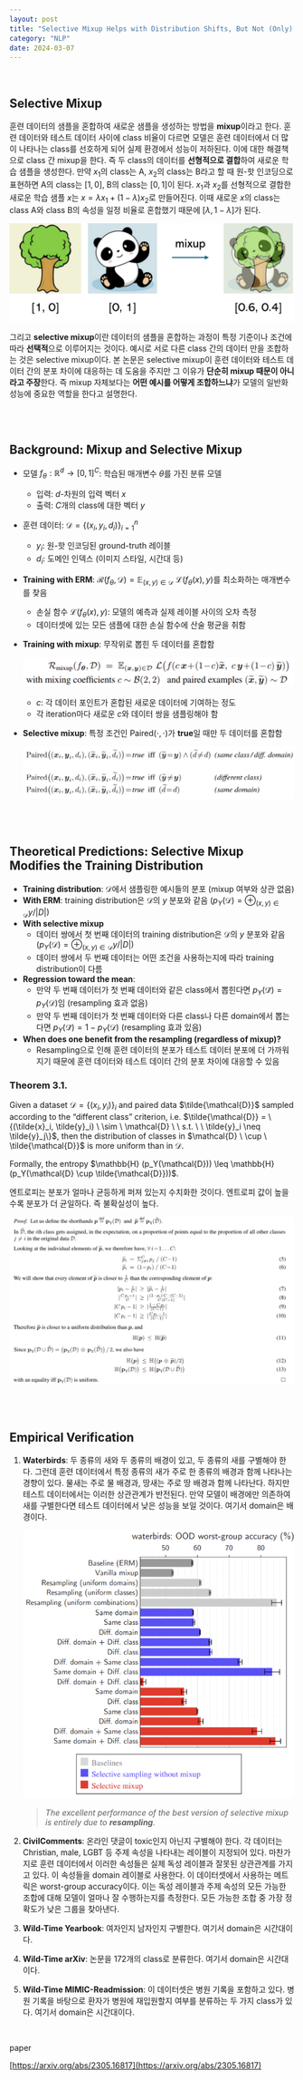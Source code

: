 ```yaml
---
layout: post
title: "Selective Mixup Helps with Distribution Shifts, But Not (Only) because of Mixup"
category: "NLP"
date: 2024-03-07
--- 
```


<br>

## **Selective Mixup**

훈련 데이터의 샘플을 혼합하여 새로운 샘플을 생성하는 방법을 **mixup**이라고 한다. 훈련 데이터와 테스트 데이터 사이에 class 비율이 다르면 모델은 훈련 데이터에서 더 많이 나타나는 class를 선호하게 되어 실제 환경에서 성능이 저하된다. 이에 대한 해결책으로 class 간 mixup을 한다. 즉 두 class의 데이터를 **선형적으로 결합**하여 새로운 학습 샘플을 생성한다. 만약 $x_1$의 class는 A, $x_2$의 class는 B라고 할 때 원-핫 인코딩으로 표현하면 A의 class는 $[1, 0]$, B의 class는 $[0, 1]$이 된다. $x_1$과 $x_2$를 선형적으로 결합한 새로운 학습 샘플 $x$는 $x = \lambda x_1 + (1 - \lambda) x_2$로 만들어진다. 이때 새로운 $x$의 class는 class A와 class B의 속성을 일정 비율로 혼합했기 때문에 $[\lambda, 1 - \lambda]$가 된다.

![그림1.png](/assets/Selective%20Mixup%20Helps%20with%20Distribution%20Shifts,%20Bu%208756112621e1427b81d24e51c41f3013/%25EA%25B7%25B8%25EB%25A6%25BC1.png)

그리고 **selective mixup**이란 데이터의 샘플을 혼합하는 과정이 특정 기준이나 조건에 따라 **선택적**으로 이루어지는 것이다. 예시로 서로 다른 class 간의 데이터 만을 조합하는 것은 selective mixup이다. 본 논문은 selective mixup이 훈련 데이터와 테스트 데이터 간의 분포 차이에 대응하는 데 도움을 주지만 그 이유가 **단순히 mixup 때문이 아니라고 주장**한다. 즉 mixup 자체보다는 **어떤 예시를 어떻게 조합하느냐**가 모델의 일반화 성능에 중요한 역할을 한다고 설명한다.

<br>
<br>

## Background: Mixup and Selective Mixup

- 모델 $f_\theta : \mathbb{R}^d \rightarrow  [0, 1]^C$: 학습된 매개변수 $\theta$를 가진 분류 모델
    - 입력: $d$-차원의 입력 벡터 $x$
    - 출력: $C$개의 class에 대한 벡터 $y$
- 훈련 데이터: $\mathcal{D} = \{(x_i, y_i, d_i)\}_{i = 1}^n$
    - $y_i$: 원-핫 인코딩된 ground-truth 레이블
    - $d_i$: 도메인 인덱스 (이미지 스타일, 시간대 등)
- **Training with ERM**: $\mathcal{R} (f_\theta, \mathcal{D}) = \mathbb{E}_{(x, y) \in \mathcal{D}} \ \mathcal{L} (f_\theta (x), y)$를 최소화하는 매개변수를 찾음
    - 손실 함수 $\mathcal{L} (f_\theta (x), y)$: 모델의 예측과 실제 레이블 사이의 오차 측정
    - 데이터셋에 있는 모든 샘플에 대한 손실 함수에 산술 평균을 취함
- **Training with mixup**: 무작위로 뽑힌 두 데이터를 혼합함
    
    ![Untitled](/assets/Selective%20Mixup%20Helps%20with%20Distribution%20Shifts,%20Bu%208756112621e1427b81d24e51c41f3013/Untitled.png)
    
    - $c$: 각 데이터 포인트가 혼합된 새로운 데이터에 기여하는 정도
    - 각 iteration마다 새로운 $c$와 데이터 쌍을 샘플링해야 함
- **Selective mixup**: 특정 조건인 $\text{Paired(} \cdot, \cdot)$가 **true**일 때만 두 데이터를 혼합함
    
    ![Untitled](/assets/Selective%20Mixup%20Helps%20with%20Distribution%20Shifts,%20Bu%208756112621e1427b81d24e51c41f3013/Untitled%201.png)
    
<br>
<br>

## Theoretical Predictions: Selective Mixup Modifies the Training Distribution

- **Training distribution**: $\mathcal{D}$에서 샘플링한 예시들의 분포 (mixup 여부와 상관 없음)
- **With ERM**: training distribution은 $\mathcal{D}$의 $y$ 분포와 같음 ($p_Y(\mathcal{D}) = \oplus_{(x, y) \in \mathcal{D}} y / \vert D \vert$)
- **With selective mixup**
    - 데이터 쌍에서 첫 번째 데이터의 training distribution은 $\mathcal{D}$의 $y$ 분포와 같음 ($p_Y(\mathcal{D}) = \oplus_{(x, y) \in \mathcal{D}} y / \vert D \vert$)
    - 데이터 쌍에서 두 번째 데이터는 어떤 조건을 사용하는지에 따라 training distribution이 다름
- **Regression toward the mean**:
    - 만약 두 번째 데이터가 첫 번째 데이터와 같은 class에서 뽑힌다면 $p_Y(\mathcal{\tilde{D}}) = p_Y (\mathcal{D})$임 (resampling 효과 없음)
    - 만약 두 번째 데이터가 첫 번째 데이터와 다른 class나 다른 domain에서 뽑는다면 $p_Y(\mathcal{\tilde{D}}) = 1 - p_Y (\mathcal{D})$  (resampling 효과 있음)
- **When does one benefit from the resampling (regardless of mixup)?**
    - Resampling으로 인해 훈련 데이터의 분포가 테스트 데이터 분포에 더 가까워지기 때문에 훈련 데이터와 테스트 데이터 간의 분포 차이에 대응할 수 있음
    

### Theorem 3.1.

Given a dataset $\mathcal{D} = \{(x_i, y_i)\}_i$ and paired data $\tilde{\mathcal{D}}$ sampled according to the “different class” criterion, i.e. $\tilde{\mathcal{D}} = \{(\tilde{x}_i, \tilde{y}_i) \ \sim \ \mathcal{D} \ \ s.t. \ \ \tilde{y}_i \neq \tilde{y}_j\}$, then the distribution of classes in $\mathcal{D} \ \cup \ \tilde{\mathcal{D}}$  is more uniform than in $\mathcal{D}$.

Formally, the entropy $\mathbb{H} (p_Y(\mathcal{D})) \leq \mathbb{H} (p_Y(\mathcal{D} \cup \tilde{\mathcal{D}}))$.

엔트로피는 분포가 얼마나 균등하게 퍼져 있는지 수치화한 것이다. 엔트로피 값이 높을수록 분포가 더 균일하다. 즉 불확실성이 높다.

![Untitled](/assets/Selective%20Mixup%20Helps%20with%20Distribution%20Shifts,%20Bu%208756112621e1427b81d24e51c41f3013/Untitled%202.png)

<br>
<br>

## Empirical Verification

1. **Waterbirds**: 두 종류의 새와 두 종류의 배경이 있고, 두 종류의 새를 구별해야 한다. 그런데 훈련 데이터에서 특정 종류의 새가 주로 한 종류의 배경과 함께 나타나는 경향이 있다. 물새는 주로 물 배경과, 땅새는 주로 땅 배경과 함께 나타난다. 하지만 테스트 데이터에서는 이러한 상관관계가 반전된다. 만약 모델이 배경에만 의존하여 새를 구별한다면 테스트 데이터에서 낮은 성능을 보일 것이다. 여기서 domain은 배경이다.
    
    ![Untitled](/assets/Selective%20Mixup%20Helps%20with%20Distribution%20Shifts,%20Bu%208756112621e1427b81d24e51c41f3013/Untitled%203.png)
    
    > *The excellent performance of the best version of selective mixup is entirely due to **resampling**.*
    > 
2. **CivilComments**: 온라인 댓글이 toxic인지 아닌지 구별해야 한다. 각 데이터는 Christian, male, LGBT 등 주제 속성을 나타내는 레이블이 지정되어 있다. 마찬가지로 훈련 데이터에서 이러한 속성들은 실제 독성 레이블과 잘못된 상관관계를 가지고 있다. 이 속성들을 domain 레이블로 사용한다. 이 데이터셋에서 사용하는 메트릭은 worst-group accuracy이다. 이는 독성 레이블과 주제 속성의 모든 가능한 조합에 대해 모델이 얼마나 잘 수행하는지를 측정한다. 모든 가능한 조합 중 가장 정확도가 낮은 그룹을 찾아낸다.
3. **Wild-Time Yearbook**: 여자인지 남자인지 구별한다. 여기서 domain은 시간대이다.
4. **Wild-Time arXiv**: 논문을 172개의 class로 분류한다. 여기서 domain은 시간대이다.
5. **Wild-Time MIMIC-Readmission**: 이 데이터셋은 병원 기록을 포함하고 있다. 병원 기록을 바탕으로 환자가 병원에 재입원할지 여부를 분류하는 두 가지 class가 있다. 여기서 domain은 시간대이다.

<br>

paper

[https://arxiv.org/abs/2305.16817](https://arxiv.org/abs/2305.16817)